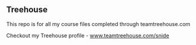 ## Treehouse

This repo is for all my course files completed through teamtreehouse.com

Checkout my Treehouse profile - www.teamtreehouse.com/snide